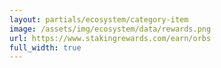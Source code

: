 ```yaml
---
layout: partials/ecosystem/category-item
image: /assets/img/ecosystem/data/rewards.png
url: https://www.stakingrewards.com/earn/orbs
full_width: true
---
```

